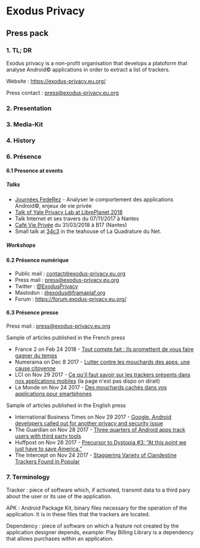 # Exodus Privacy
## Press pack
### 1. TL; DR
Exodus privacy is a non-profit organisation that develops a platoform that analyse Android© applications in order to extract a list of trackers.

Website : https://exodus-privacy.eu.org/

Press contact : press@exodus-privacy.eu.org

### 2. Presentation
### 3. Media-Kit
### 4. History

### 6. Présence
#### 6.1 Presence at events
##### Talks
 - [Journées FedeRez](https://www.federez.net/journees/2018/) - Analyser le comportement des applications Android©, enjeux de vie privée
 - [Talk of Yale Privacy Lab at LibrePlanet 2018](https://media.libreplanet.org/u/libreplanet/m/exposing-hidden-surveillance-in-mobile-apps/)
 - Talk Internet et ses travers du 07/11/2017 à Nantes
 - [Café Vie Privée](https://cafevieprivee-nantes.fr/) du 31/03/2018 à B17 (Nantes)
 - Small talk at [34c3](https://events.ccc.de/congress/2017/wiki/index.php/Main_Page) in the teahouse of La Quadrature du Net.

##### Workshops

#### 6.2 Présence numérique
 - Public mail : contact@exodus-privacy.eu.org
 - Press mail : press@exodus-privacy.eu.org
 - Twitter : [@ExodusPrivacy](https://twitter.com/@Exodusprivacy)
 - Mastodon : [@exodus@framapiaf.org](https://framapiaf.org/@exodus)
 - Forum : https://forum.exodus-privacy.eu.org/

#### 6.3 Présence presse
Press mail : press@exodus-privacy.eu.org

 Sample of articles published in the French press
 - France 2 on Feb 24 2018 - [Tout compte fait : Ils promettent de vous faire gagner du temps](https://www.youtube.com/watch?v=ZrRneLW-X8Y)
 - Numerama on Dec 8 2017 - [Lutter contre les mouchards des apps, une cause citoyenne](https://www.numerama.com/politique/313309-lutter-contre-les-mouchards-des-apps-une-cause-citoyenne-voici-lhistoire-dexodus-privacy.html)
 - LCI on Nov 29 2017 - [Ce qu'il faut savoir sur les trackers présents dans nos applications mobiles](https://www.lci.fr/high-tech/une-invasion-de-trackers-dans-nos-applications-le-bon-coin-allo-cine-mobiles-android-iphone-2071872.html) (la page n'est pas dispo on dirait)
 - Le Monde on Nov 24 2017 - [Des mouchards cachés dans vos applications pour smartphones](http://www.lemonde.fr/pixels/article/2017/11/24/des-mouchards-caches-dans-vos-applications-pour-smartphones_5219892_4408996.html)

 Sample of articles published in the English press
 - International Business Times on Nov 29 2017 - [Google, Android developers called out for another privacy and security issue](http://www.ibtimes.sg/google-android-developers-called-out-another-privacy-security-issue-20828)
 - The Guardian on Nov 28 2017 - [Three quarters of Android apps track users with third party tools](https://www.theguardian.com/technology/2017/nov/28/android-apps-third-party-tracker-google-privacy-security-yale-university)
 - Huffpost on Nov 28 2017 - [Precursor to Dystopia #3: “At this point we just have to save America.”](https://www.huffingtonpost.com/entry/precursor-to-dystopia-3-at-this-point-we-just-have_us_5a1e39b9e4b09de1c3585138)
 - The Intercept on Nov 24 2017 - [Staggering Variety of Clandestine Trackers Found in Popular](https://theintercept.com/2017/11/24/staggering-variety-of-clandestine-trackers-found-in-popular-android-apps/)

### 7. Terminology
Tracker : piece of software which, if activated, transmit data to a third pary about the user or its use of the application.

APK : Android Package Kit, binary files necessary for the operation of the application. It is in these files that the trackers are located.

Dependency : piece of software on which a feature not created by the application designer depends, example: Play Billing Library is a dependency that allows purchases within an application.
